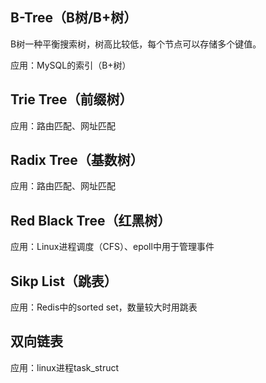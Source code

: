 ## B-Tree（B树/B+树）

B树一种平衡搜索树，树高比较低，每个节点可以存储多个键值。

应用：MySQL的索引（B+树）

## Trie Tree（前缀树）

应用：路由匹配、网址匹配

## Radix Tree（基数树）

应用：路由匹配、网址匹配

## Red Black Tree（红黑树）

应用：Linux进程调度（CFS）、epoll中用于管理事件

## Sikp List（跳表）

应用：Redis中的sorted set，数量较大时用跳表

## 双向链表

应用：linux进程task_struct